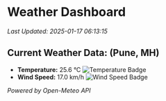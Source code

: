 
# Weather Dashboard

_Last Updated: 2025-01-17 06:13:15_

## Current Weather Data: (Pune, MH)
- **Temperature:** 25.6 °C ![Temperature Badge](https://img.shields.io/badge/Temperature-Medium%20Temp-green)
- **Wind Speed:** 17.0 km/h ![Wind Speed Badge](https://img.shields.io/badge/Wind%20Speed-Low%20Wind-blue)

*Powered by Open-Meteo API*
